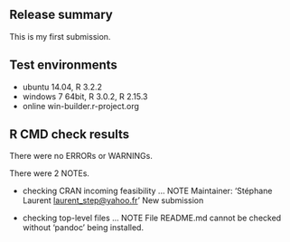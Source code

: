 ## Release summary

This is my first submission.

## Test environments

* ubuntu 14.04, R 3.2.2
* windows 7 64bit, R 3.0.2, R 2.15.3
* online win-builder.r-project.org

## R CMD check results

There were no ERRORs or WARNINGs. 

There were 2 NOTEs.

* checking CRAN incoming feasibility ... NOTE
Maintainer: ‘Stéphane Laurent <laurent_step@yahoo.fr>’
New submission

* checking top-level files ... NOTE
File README.md cannot be checked without ‘pandoc’ being installed.
  





